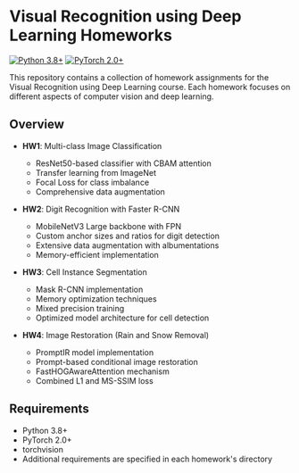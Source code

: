 # Visual Recognition using Deep Learning Homeworks

[![Python 3.8+](https://img.shields.io/badge/python-3.8+-blue.svg)](https://www.python.org/downloads/)
[![PyTorch 2.0+](https://img.shields.io/badge/pytorch-2.0%2B-orange.svg)](https://pytorch.org/)

This repository contains a collection of homework assignments for the Visual Recognition using Deep Learning course. Each homework focuses on different aspects of computer vision and deep learning.

## Overview

- **HW1**: Multi-class Image Classification
  - ResNet50-based classifier with CBAM attention
  - Transfer learning from ImageNet
  - Focal Loss for class imbalance
  - Comprehensive data augmentation

- **HW2**: Digit Recognition with Faster R-CNN
  - MobileNetV3 Large backbone with FPN
  - Custom anchor sizes and ratios for digit detection
  - Extensive data augmentation with albumentations
  - Memory-efficient implementation

- **HW3**: Cell Instance Segmentation
  - Mask R-CNN implementation
  - Memory optimization techniques
  - Mixed precision training
  - Optimized model architecture for cell detection

- **HW4**: Image Restoration (Rain and Snow Removal)
  - PromptIR model implementation
  - Prompt-based conditional image restoration
  - FastHOGAwareAttention mechanism
  - Combined L1 and MS-SSIM loss

## Requirements

- Python 3.8+ 
- PyTorch 2.0+
- torchvision
- Additional requirements are specified in each homework's directory